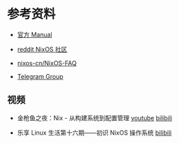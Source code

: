 # 参考资料

- [官方 Manual](https://nixos.org/learn.html)
- [reddit NixOS 社区](https://www.reddit.com/r/NixOS/)
- [nixos-cn/NixOS-FAQ](https://github.com/nixos-cn/NixOS-FAQ)

- [Telegram Group](https://t.me/nixos_zhcn)


## 视频

- 金枪鱼之夜：Nix - 从构建系统到配置管理 [youtube](https://www.youtube.com/watch?v=S9fmj50Kh0Y) [bilibili](https://www.bilibili.com/video/BV13Y411p7DS)

- 乐享 Linux 生活第十六期——初识 NixOS 操作系统 [bilibili](https://www.bilibili.com/video/BV1VR4y1p7qT)
